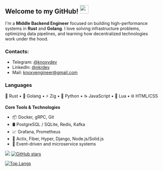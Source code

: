 ## Welcome to my GitHub! <img src="https://media.giphy.com/media/hvRJCLFzcasrR4ia7z/giphy.gif" width="28">

I'm a **Middle Backend Engineer** focused on building high-performance systems in **Rust** and **Golang**. I love solving infrastructure problems, optimizing data pipelines, and learning how decentralized technologies work under the hood.

### Contacts:
- Telegram: [@knoxydev](https://t.me/knoxydev)
- LinkedIn: [@nkrdev](https://www.linkedin.com/in/nkrdev/)
- Mail: [knoxyengineer@gmail.com](mailto:knoxyengineer@gmail.com)

### Languages
🦀 Rust • 🐹 Golang • ⚡ Zig • 🐍 Python • ☕ JavaScript • 🧊 Lua • 🌐 HTML/CSS

**Core Tools & Technologies**  
- 📦 Docker, gRPC, Git
- 🛢️ PostgreSQL / SQLite, Redis, Kafka
- 📈 Grafana, Prometheus
- 🌱 Actix, Fiber, Hyper, Django, Node.js/Solid.js
- 📡 Event-driven and microservice systems

![](https://komarev.com/ghpvc/?username=knoxydev) [![GitHub stars](https://img.shields.io/github/stars/knoxydev.svg?style=social&label=Star&maxAge=2592000)](https://GitHub.com/Naereen/StrapDown.js/stargazers/)

[![Top Langs](https://github-readme-stats.vercel.app/api/top-langs/?username=knoxydev&langs_count=8&hide=css,html,vim_script,roff)](https://github.com/anuraghazra/github-readme-stats)



<!--![JavaScript](https://img.shields.io/badge/-JavaScript-000?&logo=JavaScript)
![Python](https://img.shields.io/badge/-Python-000?&logo=Python)
![Rust](https://img.shields.io/badge/-Rust-000?&logo=Rust)
![Golang](https://img.shields.io/badge/-Golang-000?&logo=go)

### Technologies
![Git](https://img.shields.io/badge/-Git-000?&logo=Git)
![Node.js](https://img.shields.io/badge/-Node.js-000?&logo=node.js)
![Solid.js](https://img.shields.io/badge/-Solid.js-000?&logo=solid)
![Flask](https://img.shields.io/badge/-Flask-000?&logo=flask)
![SQLite](https://img.shields.io/badge/-SQLite-000?&logo=sqlite)
![Redis](https://img.shields.io/badge/-Redis-000?&logo=Redis)
-->

